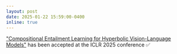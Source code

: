 ```yaml
---
layout: post
date: 2025-01-22 15:59:00-0400
inline: true
---
```


<a href='https://arxiv.org/abs/2410.06912'>"Compositional Entailment Learning for Hyperbolic Vision-Language Models"</a> has been accepted at the ICLR 2025 conference  ✅